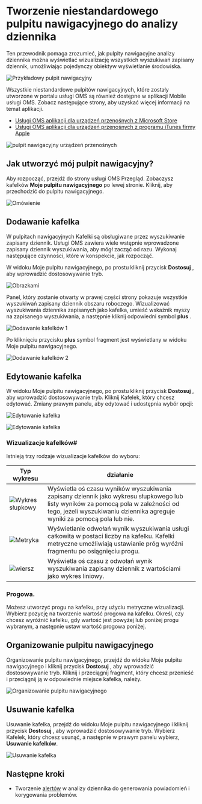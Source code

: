 <properties
    pageTitle="Tworzenie niestandardowego pulpitu nawigacyjnego w dzienniku analizy | Microsoft Azure"
    description="Ten przewodnik pomaga zrozumieć, jak pulpity nawigacyjne analizy dziennika można wizualizowanie wszystkich wyszukiwań zapisany dziennik, umożliwiając pojedynczy obiektyw wyświetlanie środowiska."
    services="log-analytics"
    documentationCenter=""
    authors="bandersmsft"
    manager="jwhit"
    editor=""/>

<tags
    ms.service="log-analytics"
    ms.workload="na"
    ms.tgt_pltfrm="na"
    ms.devlang="na"
    ms.topic="article"
    ms.date="10/10/2016"
    ms.author="banders"/>

# <a name="create-a-custom-dashboard-in-log-analytics"></a>Tworzenie niestandardowego pulpitu nawigacyjnego do analizy dziennika

Ten przewodnik pomaga zrozumieć, jak pulpity nawigacyjne analizy dziennika można wyświetlać wizualizację wszystkich wyszukiwań zapisany dziennik, umożliwiając pojedynczy obiektyw wyświetlanie środowiska.

![Przykładowy pulpit nawigacyjny](./media/log-analytics-dashboards/oms-dashboards-example-dash.png)

Wszystkie niestandardowe pulpitów nawigacyjnych, które zostały utworzone w portalu usługi OMS są również dostępne w aplikacji Mobile usługi OMS. Zobacz następujące strony, aby uzyskać więcej informacji na temat aplikacji.

- [Usługi OMS aplikacji dla urządzeń przenośnych z Microsoft Store](http://www.windowsphone.com/store/app/operational-insights/4823b935-83ce-466c-82bb-bd0a3f58d865)
- [Usługi OMS aplikacji dla urządzeń przenośnych z programu iTunes firmy Apple](https://itunes.apple.com/app/microsoft-operations-management/id1042424859?mt=8)

![pulpit nawigacyjny urządzeń przenośnych](./media/log-analytics-dashboards/oms-search-mobile.png)

## <a name="how-do-i-create-my-dashboard"></a>Jak utworzyć mój pulpit nawigacyjny?

Aby rozpocząć, przejdź do strony usługi OMS Przegląd. Zobaczysz kafelków **Moje pulpitu nawigacyjnego** po lewej stronie. Kliknij, aby przechodzić do pulpitu nawigacyjnego.

![Omówienie](./media/log-analytics-dashboards/oms-dashboards-overview.png)


## <a name="adding-a-tile"></a>Dodawanie kafelka

W pulpitach nawigacyjnych Kafelki są obsługiwane przez wyszukiwanie zapisany dziennik. Usługi OMS zawiera wiele wstępnie wprowadzone zapisany dziennik wyszukiwania, aby mógł zacząć od razu. Wykonaj następujące czynności, które w konspekcie, jak rozpocząć.

W widoku Moje pulpitu nawigacyjnego, po prostu kliknij przycisk **Dostosuj** , aby wprowadzić dostosowywanie tryb.

![Obrazkami](./media/log-analytics-dashboards/oms-dashboards-pictorial01.png)

 Panel, który zostanie otwarty w prawej części strony pokazuje wszystkie wyszukiwań zapisany dziennik obszaru roboczego. Wizualizować wyszukiwania dziennika zapisanych jako kafelka, umieść wskaźnik myszy na zapisanego wyszukiwania, a następnie kliknij odpowiedni symbol **plus** .

![Dodawanie kafelków 1](./media/log-analytics-dashboards/oms-dashboards-pictorial02.png)

Po kliknięciu przycisku **plus** symbol fragment jest wyświetlany w widoku Moje pulpitu nawigacyjnego.

![Dodawanie kafelków 2](./media/log-analytics-dashboards/oms-dashboards-pictorial03.png)


## <a name="edit-a-tile"></a>Edytowanie kafelka

W widoku Moje pulpitu nawigacyjnego, po prostu kliknij przycisk **Dostosuj** , aby wprowadzić dostosowywanie tryb. Kliknij Kafelek, który chcesz edytować. Zmiany prawym panelu, aby edytować i udostępnia wybór opcji:

![Edytowanie kafelka](./media/log-analytics-dashboards/oms-dashboards-pictorial04.png)

![Edytowanie kafelka](./media/log-analytics-dashboards/oms-dashboards-pictorial05.png)

### <a name="tile-visualizations"></a>Wizualizacje kafelków#
Istnieją trzy rodzaje wizualizacje kafelków do wyboru:

|Typ wykresu|działanie|
|---|---|
|![Wykres słupkowy](./media/log-analytics-dashboards/oms-dashboards-bar-chart.png)|Wyświetla oś czasu wyników wyszukiwania zapisany dziennik jako wykresu słupkowego lub listy wyników za pomocą pola w zależności od tego, jeżeli wyszukiwaniu dziennika agreguje wyniki za pomocą pola lub nie.
|![Metryka](./media/log-analytics-dashboards/oms-dashboards-metric.png)|Wyświetlanie odwołań wynik wyszukiwania usługi całkowita w postaci liczby na kafelku. Kafelki metryczne umożliwiają ustawianie próg wyróżni fragmentu po osiągnięciu progu.|
|![wiersz](./media/log-analytics-dashboards/oms-dashboards-line.png)|Wyświetla oś czasu z odwołań wynik wyszukiwania zapisany dziennik z wartościami jako wykres liniowy.|

### <a name="threshold"></a>Progowa.
Możesz utworzyć progu na kafelku, przy użyciu metryczne wizualizacji. Wybierz pozycję na tworzenie wartość progowa na kafelku. Określ, czy chcesz wyróżnić kafelku, gdy wartość jest powyżej lub poniżej progu wybranym, a następnie ustaw wartość progowa poniżej.

## <a name="organizing-the-dashboard"></a>Organizowanie pulpitu nawigacyjnego
Organizowanie pulpitu nawigacyjnego, przejdź do widoku Moje pulpitu nawigacyjnego i kliknij przycisk **Dostosuj** , aby wprowadzić dostosowywanie tryb. Kliknij i przeciągnij fragment, który chcesz przenieść i przeciągnij ją w odpowiednie miejsce kafelka, należy.

![Organizowanie pulpitu nawigacyjnego](./media/log-analytics-dashboards/oms-dashboards-organize.png)

## <a name="remove-a-tile"></a>Usuwanie kafelka
Usuwanie kafelka, przejdź do widoku Moje pulpitu nawigacyjnego i kliknij przycisk **Dostosuj** , aby wprowadzić dostosowywanie tryb. Wybierz Kafelek, który chcesz usunąć, a następnie w prawym panelu wybierz, **Usuwanie kafelków**.

![Usuwanie kafelka](./media/log-analytics-dashboards/oms-dashboards-remove-tile.png)

## <a name="next-steps"></a>Następne kroki

- Tworzenie [alertów](log-analytics-alerts.md) w analizy dziennika do generowania powiadomień i korygowania problemów.
